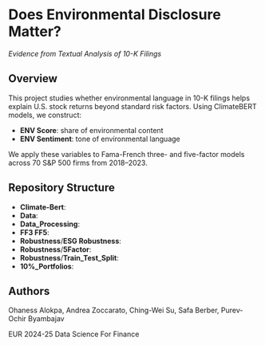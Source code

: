 # Does Environmental Disclosure Matter?  
*Evidence from Textual Analysis of 10-K Filings*

## Overview

This project studies whether environmental language in 10-K filings helps explain U.S. stock returns beyond standard risk factors. Using ClimateBERT models, we construct:  
- **ENV Score**: share of environmental content  
- **ENV Sentiment**: tone of environmental language  

We apply these variables to Fama-French three- and five-factor models across 70 S&P 500 firms from 2018–2023.

## Repository Structure

- **Climate-Bert**:
- **Data**:
- **Data_Processing**:
- **FF3 FF5**:
- **Robustness**/**ESG Robustness**:
- **Robustness**/**5Factor**:
- **Robustness**/**Train_Test_Split**:
- **10%_Portfolios**:




## Authors

Ohaness Alokpa, Andrea Zoccarato, Ching-Wei Su, Safa Berber, Purev-Ochir Byambajav

EUR 2024-25 Data Science For Finance

